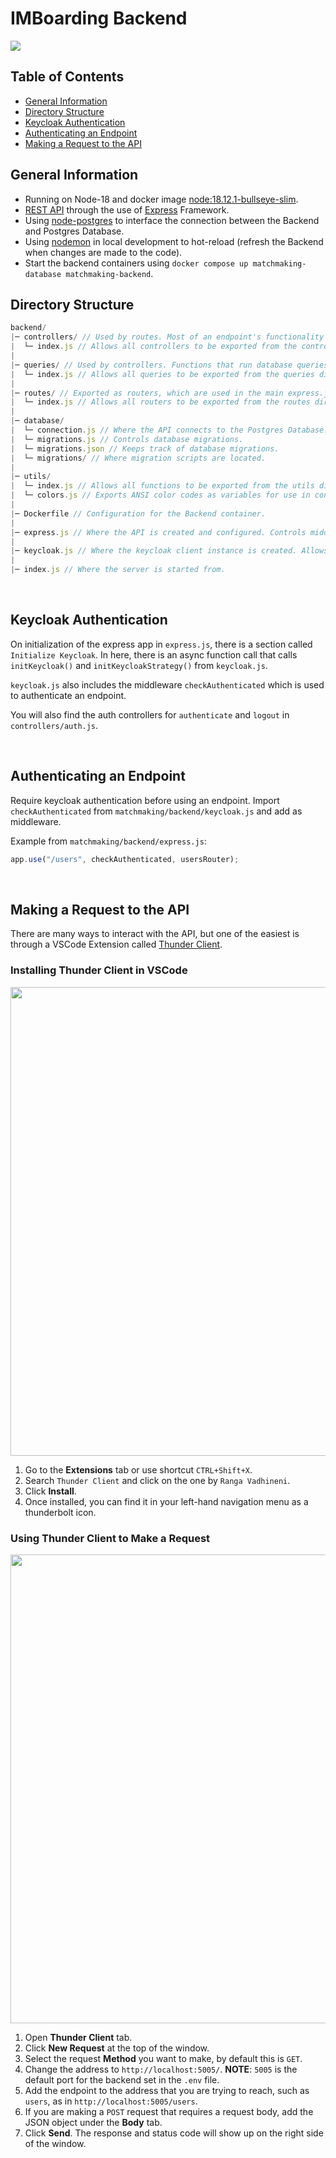 # IMBoarding Backend

<img src="https://user-images.githubusercontent.com/16313579/211708283-6ba849b8-bca2-425e-a2e6-8f213c9b7f89.PNG">

## Table of Contents

- [General Information](#general-information)
- [Directory Structure](#directory-structure)
- [Keycloak Authentication](#keycloak-authentication)
- [Authenticating an Endpoint](#authenticating-an-endpoint)
- [Making a Request to the API](#making-a-request-to-the-api)

## General Information

- Running on Node-18 and docker image [node:18.12.1-bullseye-slim].
- [REST API] through the use of [Express] Framework.
- Using [node-postgres] to interface the connection between the Backend and Postgres Database.
- Using [nodemon] in local development to hot-reload (refresh the Backend when changes are made to the code).
- Start the backend containers using `docker compose up matchmaking-database matchmaking-backend`.

## Directory Structure

```JavaScript
backend/
|─ controllers/ // Used by routes. Most of an endpoint's functionality happens here.
|  └─ index.js // Allows all controllers to be exported from the controllers directory.
|
|─ queries/ // Used by controllers. Functions that run database queries.
|  └─ index.js // Allows all queries to be exported from the queries directory.
|
|─ routes/ // Exported as routers, which are used in the main express.js file.
|  └─ index.js // Allows all routers to be exported from the routes directory.
|
|─ database/
|  └─ connection.js // Where the API connects to the Postgres Database.
|  └─ migrations.js // Controls database migrations.
|  └─ migrations.json // Keeps track of database migrations.
|  └─ migrations/ // Where migration scripts are located.
|
|─ utils/
|  └─ index.js // Allows all functions to be exported from the utils directory.
|  └─ colors.js // Exports ANSI color codes as variables for use in console log statements.
|
|─ Dockerfile // Configuration for the Backend container.
|
|─ express.js // Where the API is created and configured. Controls middleware and routers.
|
|─ keycloak.js // Where the keycloak client instance is created. Allows for authentication.
|
|─ index.js // Where the server is started from.
```

<br/>

## Keycloak Authentication

On initialization of the express app in `express.js`, there is a section called `Initialize Keycloak`.
In here, there is an async function call that calls `initKeycloak()` and `initKeycloakStrategy()` from `keycloak.js`.

`keycloak.js` also includes the middleware `checkAuthenticated` which is used to authenticate an endpoint.

You will also find the auth controllers for `authenticate` and `logout` in `controllers/auth.js`.

<br/>

## Authenticating an Endpoint

Require keycloak authentication before using an endpoint.
Import `checkAuthenticated` from `matchmaking/backend/keycloak.js` and add as middleware.

Example from `matchmaking/backend/express.js`:

```JavaScript
app.use("/users", checkAuthenticated, usersRouter);
```

<br/>

## Making a Request to the API

There are many ways to interact with the API, but one of the easiest is through a VSCode Extension called [Thunder Client].

### Installing Thunder Client in VSCode

<img width="750" src="https://user-images.githubusercontent.com/16313579/211705502-8dfda961-fbcd-481b-b7ac-089f6b1a4391.PNG">

1. Go to the **Extensions** tab or use shortcut `CTRL+Shift+X`.
2. Search `Thunder Client` and click on the one by `Ranga Vadhineni`.
3. Click **Install**.
4. Once installed, you can find it in your left-hand navigation menu as a thunderbolt icon.

### Using Thunder Client to Make a Request

<img width="750" src="https://user-images.githubusercontent.com/16313579/211705518-272175d6-869b-4fbf-836d-b2729812615a.PNG">

1. Open **Thunder Client** tab.
2. Click **New Request** at the top of the window.
3. Select the request **Method** you want to make, by default this is `GET`.
4. Change the address to `http://localhost:5005/`. **NOTE**: `5005` is the default port for the backend set in the `.env` file.
5. Add the endpoint to the address that you are trying to reach, such as `users`, as in `http://localhost:5005/users`.
6. If you are making a `POST` request that requires a request body, add the JSON object under the **Body** tab.
7. Click **Send**. The response and status code will show up on the right side of the window.

<!-- Link References -->

[node:18.12.1-bullseye-slim]: https://hub.docker.com/layers/library/node/18.12.1-bullseye-slim/images/sha256-0c3ea57b6c560f83120801e222691d9bd187c605605185810752a19225b5e4d9?context=explore
[rest api]: https://www.redhat.com/en/topics/api/what-is-a-rest-api
[express]: http://expressjs.com/
[node-postgres]: https://node-postgres.com/
[nodemon]: https://nodemon.io/
[thunder client]: https://marketplace.visualstudio.com/items?itemName=rangav.vscode-thunder-client
